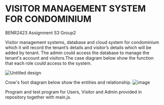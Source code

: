 # VISITOR MANAGEMENT SYSTEM FOR CONDOMINIUM

BENR2423 Assignment S3 Group2

Visitor management systems, database and cloud system for
condominium which it will record the tenant’s details and visitor’s details which will be
added by tenant. The admin could access the database to manage the
tenant's account and visitors.The case diagram below show the function that each role could access to the system.

![Untitled design](https://user-images.githubusercontent.com/82641277/174445836-e4c0a82a-6cc7-4be9-98c9-72903f38380b.png)
  
Crow's foot diagram below show the entities and relationship.
![image](https://user-images.githubusercontent.com/82641277/174437557-050c4c8a-5fe0-45ec-8e42-648f4e4062e9.png)

  
Program and test program for Users, Visitor and Admin provided in repository together with main.js.  
